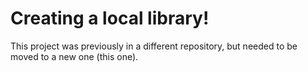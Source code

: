 # Creating a local library!

This project was previously in a different repository, but needed to be moved to a new one (this one).
